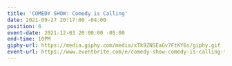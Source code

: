 ```yaml
---
title: 'COMEDY SHOW: Comedy is Calling'
date: 2021-09-27 20:17:00 -04:00
position: 6
event-date: 2021-12-03 20:00:00 -05:00
end-time: 10PM
giphy-url: https://media.giphy.com/media/xTk9ZNSEaGv7FtKY6s/giphy.gif
event-url: https://www.eventbrite.com/e/comedy-show-comedy-is-calling-tickets-200427332547
---
```


